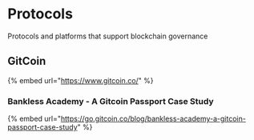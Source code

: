 # Protocols

Protocols and platforms that support blockchain governance



## GitCoin

{% embed url="https://www.gitcoin.co/" %}

### Bankless Academy - A Gitcoin Passport Case Study

{% embed url="https://go.gitcoin.co/blog/bankless-academy-a-gitcoin-passport-case-study" %}
